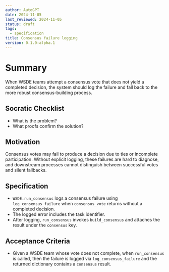 ```yaml
---
author: AutoGPT
date: 2024-11-05
last_reviewed: 2024-11-05
status: draft
tags:
  - specification
title: Consensus failure logging
version: 0.1.0-alpha.1
---
```


# Summary

When WSDE teams attempt a consensus vote that does not yield a completed decision, the system should log the failure and fall back to the more robust consensus-building process.

## Socratic Checklist
- What is the problem?
- What proofs confirm the solution?

## Motivation

Consensus votes may fail to produce a decision due to ties or incomplete participation. Without explicit logging, these failures are hard to diagnose, and downstream processes cannot distinguish between successful votes and silent fallbacks.

## Specification

- `WSDE.run_consensus` logs a consensus failure using `log_consensus_failure` when `consensus_vote` returns without a completed decision.
- The logged error includes the task identifier.
- After logging, `run_consensus` invokes `build_consensus` and attaches the result under the `consensus` key.

## Acceptance Criteria

- Given a WSDE team whose vote does not complete,
  when `run_consensus` is called,
  then the failure is logged via `log_consensus_failure`
  and the returned dictionary contains a `consensus` result.
